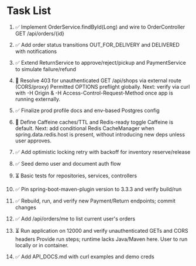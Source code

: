 # Task List

1. ✅ Implement OrderService.findById(Long) and wire to OrderController GET /api/orders/{id}

2. ✅ Add order status transitions OUT_FOR_DELIVERY and DELIVERED with notifications

3. ✅ Extend ReturnService to approve/reject/pickup and PaymentService to simulate failure/refund

4. 🔄 Resolve 403 for unauthenticated GET /api/shops via external route (CORS/proxy)
Permitted OPTIONS preflight globally. Next: verify via curl with -H Origin & -H Access-Control-Request-Method once app is running externally.
5. ✅ Finalize prod profile docs and env-based Postgres config

6. 🔄 Define Caffeine caches/TTL and Redis-ready toggle
Caffeine is default. Next: add conditional Redis CacheManager when spring.data.redis.host is present, without introducing new deps unless user approves.
7. ✅ Add optimistic locking retry with backoff for inventory reserve/release

8. ✅ Seed demo user and document auth flow

9. ⏳ Basic tests for repositories, services, controllers

10. ✅ Pin spring-boot-maven-plugin version to 3.3.3 and verify build/run

11. ✅ Rebuild, run, and verify new Payment/Return endpoints; commit changes

12. ✅ Add /api/orders/me to list current user's orders

13. ⏳ Run application on 12000 and verify unauthenticated GETs and CORS headers
Provide run steps; runtime lacks Java/Maven here. User to run locally or in container.
14. ✅ Add API_DOCS.md with curl examples and demo creds


